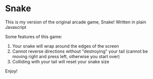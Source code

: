 # Snake
This is my version of the original arcade game, Snake! 
Written in plain Javascript

Some features of this game:
  1) Your snake will wrap around the edges of the screen
  2) Cannot reverse directions without "destroying" your tail (cannot be moving right and press left, otherwise you start over)
  3) Colliding with your tail will reset your snake size
  
  Enjoy!
